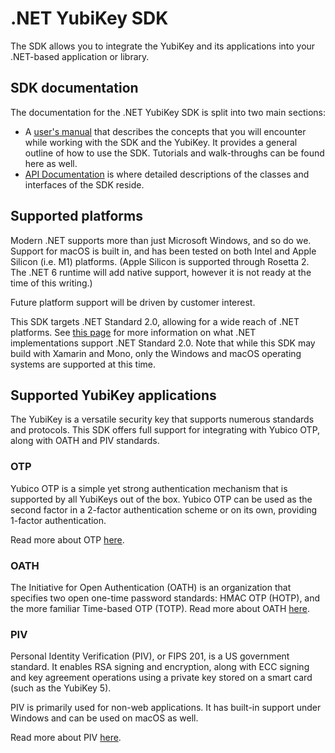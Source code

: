 <!-- Copyright 2021 Yubico AB

Licensed under the Apache License, Version 2.0 (the "License");
you may not use this file except in compliance with the License.
You may obtain a copy of the License at

    http://www.apache.org/licenses/LICENSE-2.0

Unless required by applicable law or agreed to in writing, software
distributed under the License is distributed on an "AS IS" BASIS,
WITHOUT WARRANTIES OR CONDITIONS OF ANY KIND, either express or implied.
See the License for the specific language governing permissions and
limitations under the License. -->

# .NET YubiKey SDK

The SDK allows you to integrate the YubiKey and its applications into your .NET-based
application or library.

## SDK documentation

The documentation for the .NET YubiKey SDK is split into two main sections:

- A [user's manual](users-manual/intro.md) that describes the concepts that you will
  encounter while working with the SDK and the YubiKey. It provides a general outline of
  how to use the SDK. Tutorials and walk-throughs can be found here as well.
- [API Documentation](yubikey-api/index.md) is where detailed descriptions of the classes and
  interfaces of the SDK reside.

## Supported platforms

Modern .NET supports more than just Microsoft Windows, and so do we. Support for macOS is built in,
and has been tested on both Intel and Apple Silicon (i.e. M1) platforms. (Apple Silicon is supported
through Rosetta 2. The .NET 6 runtime will add native support, however it is not ready at the time
of this writing.)

Future platform support will be driven by customer interest.

This SDK targets .NET Standard 2.0, allowing for a wide reach of .NET platforms.
See [this page](https://docs.microsoft.com/en-us/dotnet/standard/net-standard) for more
information on what .NET implementations support .NET Standard 2.0. Note that while this SDK may build
with Xamarin and Mono, only the Windows and macOS operating systems are supported at this time.

## Supported YubiKey applications

The YubiKey is a versatile security key that supports numerous standards and protocols. This SDK offers
full support for integrating with Yubico OTP, along with OATH and PIV standards.

### OTP

Yubico OTP is a simple yet strong authentication mechanism that is supported by all
YubiKeys out of the box. Yubico OTP can be used as the second factor in a 2-factor authentication scheme
or on its own, providing 1-factor authentication.

Read more about OTP [here](users-manual/application-otp/otp-overview.md).

### OATH

The Initiative for Open Authentication (OATH) is an organization that specifies two
open one-time password standards: HMAC OTP (HOTP), and the more familiar Time-based OTP (TOTP).
Read more about OATH [here](users-manual/application-oath/oath-overview.md).

### PIV

Personal Identity Verification (PIV), or FIPS 201, is a US government standard. It enables
RSA signing and encryption, along with ECC signing and key agreement operations using a
private key stored on a smart card (such as the YubiKey 5).

PIV is primarily used for non-web applications. It has built-in support under Windows and
can be used on macOS as well.

Read more about PIV [here](users-manual/application-piv/piv-overview.md).
